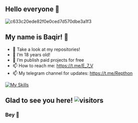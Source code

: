 <link rel="stylesheet" href="https://cdn.jsdelivr.net/gh/devicons/devicon@v2.14.0/devicon.min.css">

## Hello everyone 👾

![c633c20ede82f0e0ced7d570dbe3a1f3](https://user-images.githubusercontent.com/70382532/138322189-2db8df52-9dcb-40a0-88a8-c365466bd33d.gif)


## My name is Baqir! 👾

- 🔭 Take a look at my repositories!
- 🌱 I’m 18 years old!
- 👯 I’m publish paid projects for free
- 📫 How to reach me: https://t.me/E_7_V
- 📫 My telegram channel for updates: https://t.me/Repthon

[![My Skills](https://skills.thijs.gg/icons?i=html,python,markdown&theme=dark)](https://skills.thijs.gg)

## Glad to see you here! ![visitors](https://gpvc.arturio.dev/RepthonArabic)

### Bey 👾
